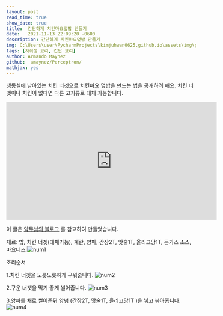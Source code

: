 ```yaml
---
layout: post
read_time: true
show_date: true
title:  간단하게 치킨마요덮밥 만들기
date:   2021-11-13 22:09:20 -0600
description: 간단하게 치킨마요덮밥 만들기
img: C:\Users\user\PycharmProjects\kimjuhwan0625.github.io\assets\img\posts\20211113\num0.JPG 
tags: [자취생 요리, 간단 요리]
author: Armando Maynez
github:  amaynez/Perceptron/
mathjax: yes
---
```

냉동실에 남아있는 치킨 너겟으로 치킨마요 덮밥을 만드는 법을 공개하려 해요. 치킨 너겟이나 치킨이 없다면 다른 고기류로 대체 가능합니다.

<iframe width="560" height="315" src="https://youtu.be/_20KEwNx1UQ" title="YouTube video player" frameborder="0" allow="accelerometer; autoplay; clipboard-write; encrypted-media; gyroscope; picture-in-picture" allowfullscreen></iframe>

이 글은 [얌무님의 블로그](https://youtu.be/_20KEwNx1UQ) 를 참고하여 만들었습니다. 

재료: 밥, 치킨 너겟(대체가능), 계란, 양파, 간장2T, 맛술1T, 올리고당1T, 돈가스 소스, 마요네즈
![num1](C:\Users\user\PycharmProjects\kimjuhwan0625.github.io\assets\img\posts\20211113\num1.JPG)

조리순서

1.치킨 너겟을 노릇노릇하게 구워줍니다.
![num2](C:\Users\user\PycharmProjects\kimjuhwan0625.github.io\assets\img\posts\20211113\num2.JPG)

2.구운 너겟을 먹기 좋게 썰어줍니다.
![num3](C:\Users\user\PycharmProjects\kimjuhwan0625.github.io\assets\img\posts\20211113\num3.JPG)

3.양파를 채로 썰어준뒤 양념 (간장2T, 맛술1T, 올리고당1T )을 넣고 볶아줍니다.
![num4](C:\Users\user\PycharmProjects\kimjuhwan0625.github.io\assets\img\posts\20211113\num4.JPG)



